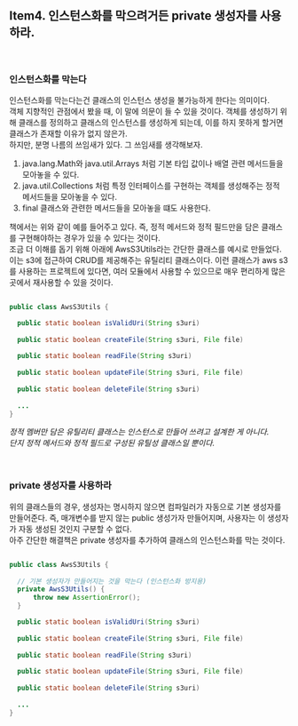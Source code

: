 ## Item4. 인스턴스화를 막으려거든 private 생성자를 사용하라.

<br>

### 인스턴스화를 막는다
인스턴스화를 막는다는건 클래스의 인스턴스 생성을 불가능하게 한다는 의미이다.  
객체 지향적인 관점에서 봤을 때, 이 말에 의문이 들 수 있을 것이다. 객체를 생성하기 위해 클래스를 정의하고 클래스의 인스턴스를 생성하게 되는데, 이를 하지 못하게 할거면 클래스가 존재할 이유가 없지 않은가.  
하지만, 분명 나름의 쓰임새가 있다. 그 쓰임새를 생각해보자.
1. java.lang.Math와 java.util.Arrays 처럼 기본 타입 값이나 배열 관련 메서드들을 모아놓을 수 있다.
2. java.util.Collections 처럼 특정 인터페이스를 구현하는 객체를 생성해주는 정적 메서드들을 모아놓을 수 있다.
3. final 클래스와 관련한 메서드들을 모아놓을 떄도 사용한다.

책에서는 위와 같이 예를 들어주고 있다. 즉, 정적 메서드와 정적 필드만을 담은 클래스를 구현해야하는 경우가 있을 수 있다는 것이다.    
조금 더 이해를 돕기 위해 아래에 AwsS3Utils라는 간단한 클래스를 예시로 만들었다. 이는 s3에 접근하여 CRUD를 제공해주는 유틸리티 클래스이다. 이런 클래스가 aws s3를 사용하는 프로젝트에 있다면, 여러 모듈에서 사용할 수 있으므로 매우 편리하게 많은 곳에서 재사용할 수 있을 것이다. 
```java

public class AwsS3Utils {

  public static boolean isValidUri(String s3uri)
  
  public static boolean createFile(String s3uri, File file)
  
  public static boolean readFile(String s3uri)
  
  public static boolean updateFile(String s3uri, File file)
  
  public static boolean deleteFile(String s3uri)
  
  ...
}
```

_정적 멤버만 담은 유틸리티 클래스는 인스턴스로 만들어 쓰려고 설계한 게 아니다._   
_단지 정적 메서드와 정적 필드로 구성된 유틸성 클래스일 뿐이다._ 

<br>

### private 생성자를 사용하라

위의 클래스들의 경우, 생성자는 명시하지 않으면 컴파일러가 자동으로 기본 생성자를 만들어준다. 즉, 매개변수를 받지 않는 public 생성가자 만들어지며, 사용자는 이 생성자가 자동 생성된 것인지 구분할 수 없다.  
아주 간단한 해결책은 private 생성자를 추가하여 클래스의 인스턴스화를 막는 것이다.

```java

public class AwsS3Utils {
  
  // 기본 생성자가 만들어지는 것을 막는다 (인스턴스화 방지용)
  private AwsS3Utils() {
      throw new AssertionError();
  }

  public static boolean isValidUri(String s3uri)
  
  public static boolean createFile(String s3uri, File file)
  
  public static boolean readFile(String s3uri)
  
  public static boolean updateFile(String s3uri, File file)
  
  public static boolean deleteFile(String s3uri)
  
  ...
}
```


